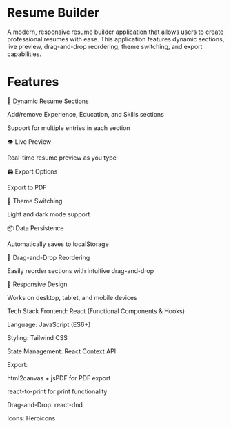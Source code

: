 <h1>Resume Builder</h1>
A modern, responsive resume builder application that allows users to create professional resumes with ease. This application features dynamic sections, live preview, drag-and-drop reordering, theme switching, and export capabilities.

<h1>Features</h1>
<p>🧩 Dynamic Resume Sections</p>

Add/remove Experience, Education, and Skills sections

Support for multiple entries in each section

👁️ Live Preview

Real-time resume preview as you type

🖨️ Export Options

Export to PDF

🎨 Theme Switching

Light and dark mode support

📦 Data Persistence

Automatically saves to localStorage

🧭 Drag-and-Drop Reordering

Easily reorder sections with intuitive drag-and-drop

📱 Responsive Design

Works on desktop, tablet, and mobile devices

Tech Stack
Frontend: React (Functional Components & Hooks)

Language: JavaScript (ES6+)

Styling: Tailwind CSS

State Management: React Context API

Export:

html2canvas + jsPDF for PDF export

react-to-print for print functionality

Drag-and-Drop: react-dnd

Icons: Heroicons

